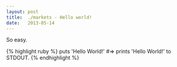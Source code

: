 ```yaml
---
layout: post
title:  ./markets - Hello world!
date:   2013-05-14
---
```


So easy.

{% highlight ruby %}
puts 'Hello World!'
#=> prints 'Hello World!' to STDOUT.
{% endhighlight %}
